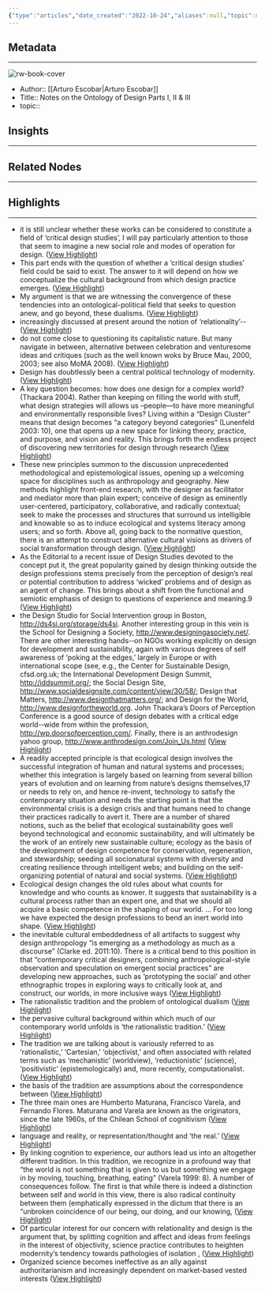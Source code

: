 ```yaml
---
{"type":"articles","date_created":"2022-10-24","aliases":null,"topic":null,"url":"https://readwise.io/reader/document_raw_content/6177183","layout":null,"banner":null,"dg-publish":true,"tags":null,"permalink":"/300-biblio/200-articles/notes-on-the-ontology-of-design-parts-i-ii-and-iii/","dgPassFrontmatter":true,"created":"2023-10-20T12:44:18.000-05:00","updated":"2023-10-20T12:44:18.000-05:00"}
---
```


## Metadata
---
![rw-book-cover](https://readwise-assets.s3.amazonaws.com/static/images/article1.be68295a7e40.png)
- Author:: [[Arturo Escobar\|Arturo Escobar]]
- Title:: Notes on the Ontology of Design Parts I, II & III
- topic::  



## Insights
---
## Related Nodes
---

## Highlights 
---
- it is still unclear whether these works can be considered to constitute a field of ‘critical design studies’, I will pay particularly attention to those that seem to imagine a new social role and modes of operation for design. ([View Highlight](https://read.readwise.io/read/01gfpyy8882hy35avvwkg9gmm3))
- This part ends with the question of whether a ‘critical design studies’ field could be said to exist. The answer to it will depend on how we conceptualize the cultural background from which design practice emerges. ([View Highlight](https://read.readwise.io/read/01gfpz9c991mt372y4r4ssfpkc))
- My argument is that we are witnessing the convergence of these tendencies into an ontological-political field that seeks to question anew, and go beyond, these dualisms. ([View Highlight](https://read.readwise.io/read/01gfpzbndrha5h4qsz3tzzpbr4))
- increasingly discussed at present around the notion of ‘relationality’-- ([View Highlight](https://read.readwise.io/read/01gfpzbzftzhg8n1qq116by1sb))
- do not come close to questioning its capitalistic nature. But many navigate in between, alternative between celebration and venturesome ideas and critiques (such as the well known woks by Bruce Mau, 2000, 2003; see also MoMA 2008). ([View Highlight](https://read.readwise.io/read/01gfpzqgdaxrt9hqadf74m5a50))
- Design has doubtlessly been a central political technology of modernity. ([View Highlight](https://read.readwise.io/read/01gfpzqx7vw71hg7a9mwc4v5zf))
- A key question becomes: how does one design for a complex world? (Thackara 2004). Rather than keeping on filling the world with stuff, what design strategies will allows us –people—to have more meaningful and environmentally responsible lives? Living within a “Design Cluster” means that design becomes “a category beyond categories” (Lunenfeld 2003: 10), one that opens up a new space for linking theory, practice, and purpose, and vision and reality. This brings forth the endless project of discovering new territories for design through research ([View Highlight](https://read.readwise.io/read/01gfpzx7acxty001fnvs6dvr4v))
- These new principles summon to the discussion unprecedented methodological and epistemological issues, opening up a welcoming space for disciplines such as anthropology and geography. New methods highlight front-end research, with the designer as facilitator and mediator more than plain expert; conceive of design as eminently user-centered, participatory, collaborative, and radically contextual; seek to make the processes and structures that surround us intelligible and knowable so as to induce ecological and systems literacy among users; and so forth. Above all, going back to the normative question, there is an attempt to construct alternative cultural visions as drivers of social transformation through design. ([View Highlight](https://read.readwise.io/read/01gfq08sxyga5zx5v2z1wc8e2c))
- As the Editorial to a recent issue of Design Studies devoted to the concept put it, the great popularity gained by design thinking outside the design professions stems precisely from the perception of design’s real or potential contribution to address ‘wicked’ problems and of design as an agent of change. This brings about a shift from the functional and semiotic emphasis of design to questions of experience and meaning.9 ([View Highlight](https://read.readwise.io/read/01gfraktchbkyd9jpjqjjh0t12))
- the Design Studio for Social Intervention group in Boston, http://ds4si.org/storage/ds4si. Another interesting group in this vein is the School for Designing a Society, http://www.designingasociety.net/. There are other interesting hands-­‐on NGOs working explicitly on design for development and sustainability, again with various degrees of self awareness of ‘poking at the edges,’ largely in Europe or with international scope (see, e.g., the Center for Sustainable Design, cfsd.org.uk; the International Development Design Summit, http://iddsummit.org/; the Social Design Site, http://www.socialdesignsite.com/content/view/30/58/; Design that Matters, http://www.designthatmatters.org/; and Design for the World, http://www.designfortheworld.org. John Thackara’s Doors of Perception Conference is a good source of design debates with a critical edge world-­‐wide from within the profession, http://wp.doorsofperception.com/. Finally, there is an anthrodesign yahoo group, http://www.anthrodesign.com/Join_Us.html ([View Highlight](https://read.readwise.io/read/01gfranykgcbvc8aqwac612tda))
- A readily accepted principle is that ecological design involves the successful integration of human and natural systems and processes; whether this integration is largely based on learning from several billion years of evolution and on learning from nature’s designs themselves,17 or needs to rely on, and hence re-invent, technology to satisfy the contemporary situation and needs the starting point is that the environmental crisis is a design crisis and that humans need to change their practices radically to avert it. There are a number of shared notions, such as the belief that ecological sustainability goes well beyond technological and economic sustainability, and will ultimately be the work of an entirely new sustainable culture; ecology as the basis of the development of design competence for conservation, regeneration, and stewardship; seeding all socionatural systems with diversity and creating resilience through intelligent webs; and building on the self-organizing potential of natural and social systems. ([View Highlight](https://read.readwise.io/read/01gfrbb14cqqpk78hb8c7wgdty))
- Ecological design changes the old rules about what counts for knowledge and who counts as knower.
  It suggests
  that sustainability is a cultural process rather than an expert one, and that we should all acquire a basic competence in the shaping of our world. … For too long we have expected the design professions to bend an inert world into shape. ([View Highlight](https://read.readwise.io/read/01gfrbbqeveddfvsy69m61cyd0))
- the inevitable cultural embeddedness of all artifacts to suggest why design anthropology “is emerging as a methodology as much as a discourse” (Clarke ed. 2011:10). There is a critical bend to this position in that “contemporary critical designers, combining anthropological-style observation and speculation on emergent social practices” are developing new approaches, such as ‘prototyping the social’ and other ethnographic tropes in exploring ways to critically look at, and construct, our worlds, in more inclusive ways ([View Highlight](https://read.readwise.io/read/01gfrbk3s12e5481hb615f9vx0))
- The rationalistic tradition and the problem of ontological dualism ([View Highlight](https://read.readwise.io/read/01gfrh21xmrzhm8gfqpzk05s4z))
- the pervasive cultural background within which much of our contemporary world unfolds is ‘the rationalistic tradition.’ ([View Highlight](https://read.readwise.io/read/01gfrh2jp6e05f749g6xdzjntg))
- The tradition we are talking about is variously referred to as ‘rationalistic,’ ‘Cartesian,’
  ‘objectivist,’ and often associated with related terms such as ‘mechanistic’ (worldview), ‘reductionistic’ (science), ‘positivistic’ (epistemologically) and, more recently, computationalist. ([View Highlight](https://read.readwise.io/read/01gfrh4dvm2eaa142y7xac9v6d))
- the basis of the tradition are assumptions about the correspondence between ([View Highlight](https://read.readwise.io/read/01gfrh71an1m0xnv4r9c3at4at))
- The three main ones are Humberto Maturana, Francisco Varela, and Fernando Flores. Maturana and Varela are known as the originators, since the late 1960s, of the Chilean School of cognitivism ([View Highlight](https://read.readwise.io/read/01gfrhbf97eafvew33tjryjpr3))
- language and reality, or representation/thought and ‘the real.’ ([View Highlight](https://read.readwise.io/read/01gfrh7a1kk7zmevc0ygpv0nbk))
- By linking cognition to experience, our authors lead us into an altogether different tradition. In this tradition, we recognize in a profound way that “the world is not something that is given to us but something we engage in by moving, touching, breathing, eating” (Varela 1999: 8). A number of consequences follow. The first is that while there is indeed a distinction between self and world in this view, there is also radical continuity between them (emphatically expressed in the dictum that there is an “unbroken coincidence of our being, our doing, and our knowing, ([View Highlight](https://read.readwise.io/read/01gg43cz4ee4dmfktet71t47k6))
- Of particular interest for our concern with relationality and design is the argument that, by splitting cognition and affect and ideas from feelings in the interest of objectivity, science practice contributes to heighten modernity’s tendency towards pathologies of isolation , ([View Highlight](https://read.readwise.io/read/01gg449jsj1y33r75ra6c1hstm))
- Organized science becomes ineffective as an ally against authoritarianism and increasingly dependent on market-based vested interests ([View Highlight](https://read.readwise.io/read/01gg449wrvm21avst9yntdeznv))
